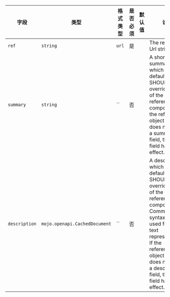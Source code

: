 | 字段 | 类型 | 格式类型 | 是否必须 | 默认值 | 说明 |
|---|---|---|---|---|---|
| `ref` | `string` | `url` | 是 |  | The reference Url string. |
| `summary` | `string` | `` | 否 |  | A short summary which by default SHOULD override that of the referenced component. If the referenced object-type does not allow a summary field, then this field has no effect. |
| `description` | `mojo.openapi.CachedDocument` | `` | 否 |  | A description which by default SHOULD override that of the referenced component. CommonMark syntax MAY be used for rich text representation. If the referenced object-type does not allow a description field, then this field has no effect. |
